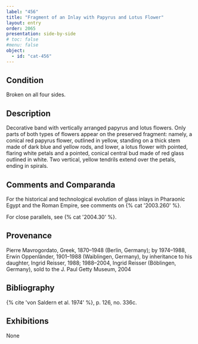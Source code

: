 ```yaml
---
label: "456"
title: "Fragment of an Inlay with Papyrus and Lotus Flower"
layout: entry
order: 2065
presentation: side-by-side
# toc: false
#menu: false 
object:
  - id: "cat-456"
---
```


## Condition

Broken on all four sides.

## Description

Decorative band with vertically arranged papyrus and lotus flowers. Only parts of both types of flowers appear on the preserved fragment: namely, a conical red papyrus flower, outlined in yellow, standing on a thick stem made of dark blue and yellow rods, and lower, a lotus flower with pointed, flaring white petals and a pointed, conical central bud made of red glass outlined in white. Two vertical, yellow tendrils extend over the petals, ending in spirals.

## Comments and Comparanda

For the historical and technological evolution of glass inlays in Pharaonic Egypt and the Roman Empire, see comments on {% cat '2003.260' %}.

For close parallels, see {% cat '2004.30' %}.

## Provenance

Pierre Mavrogordato, Greek, 1870–1948 (Berlin, Germany); by 1974–1988, Erwin Oppenländer, 1901–1988 (Waiblingen, Germany), by inheritance to his daughter, Ingrid Reisser, 1988; 1988–2004, Ingrid Reisser (Böblingen, Germany), sold to the J. Paul Getty Museum, 2004

## Bibliography

{% cite 'von Saldern et al. 1974' %}, p. 126, no. 336c.

## Exhibitions

None